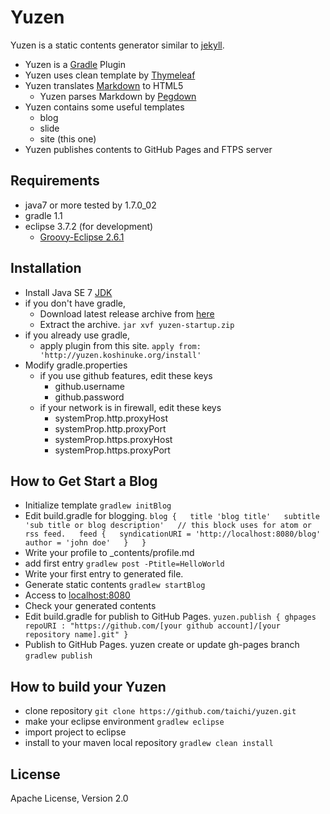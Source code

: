 # Yuzen

Yuzen is a static contents generator similar to [jekyll](https://github.com/mojombo/jekyll).

* Yuzen is a [Gradle](http://gradle.org/) Plugin
* Yuzen uses clean template by [Thymeleaf](http://www.thymeleaf.org/)
* Yuzen translates [Markdown](http://daringfireball.net/projects/markdown/) to HTML5
    * Yuzen parses Markdown by [Pegdown](https://github.com/sirthias/pegdown/)
* Yuzen contains some useful templates
    * blog
    * slide
    * site (this one)
* Yuzen publishes contents to GitHub Pages and FTPS server


## Requirements
* java7 or more tested by 1.7.0_02
* gradle 1.1
* eclipse 3.7.2 (for development)
    * [Groovy-Eclipse 2.6.1](http://groovy.codehaus.org/Eclipse+Plugin)

## Installation
* Install Java SE 7 [JDK](http://www.oracle.com/technetwork/java/javase/downloads/)
* if you don't have gradle,
    * Download latest release archive from [here](https://github.com/taichi/yuzen/downloads)
    * Extract the archive.
        `jar xvf yuzen-startup.zip`  
* if you already use gradle,
    * apply plugin from this site.
        `apply from: 'http://yuzen.koshinuke.org/install'`
* Modify gradle.properties
    * if you use github features, edit these keys
        * github.username
        * github.password
    * if your network is in firewall, edit these keys
        * systemProp.http.proxyHost
        * systemProp.http.proxyPort
        * systemProp.https.proxyHost
        * systemProp.https.proxyPort

## How to Get Start a Blog
* Initialize template
    `gradlew initBlog`  
* Edit build.gradle for blogging.
    `blog {  
         title 'blog title'  
         subtitle 'sub title or blog description'  
         // this block uses for atom or rss feed.  
         feed {  
             syndicationURI = 'http://localhost:8080/blog'  
             author = 'john doe'  
         }  
     }
    `  
* Write your profile to _contents/profile.md
* add first entry
    `gradlew post -Ptitle=HelloWorld`  
* Write your first entry to generated file.
* Generate static contents
    `gradlew startBlog`  
* Access to [localhost:8080](http://localhost:8080)
* Check your generated contents
* Edit build.gradle for publish to GitHub Pages.
    `yuzen.publish {
        ghpages repoURI : "https://github.com/[your github account]/[your repository name].git"
    }`  
* Publish to GitHub Pages. yuzen create or update gh-pages branch
    `gradlew publish`  


## How to build your Yuzen
* clone repository
    `git clone https://github.com/taichi/yuzen.git`  
* make your eclipse environment
    `gradlew eclipse`  
* import project to eclipse
* install to your maven local repository
    `gradlew clean install`  

## License
Apache License, Version 2.0
